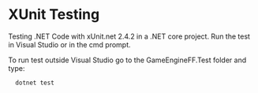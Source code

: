 # XUnit Testing

Testing .NET Code with xUnit.net 2.4.2 in a .NET core project. Run the test in Visual Studio or in the cmd prompt.


To run test outside Visual Studio go to the GameEngineFF.Test folder and type:

```bash
  dotnet test
```